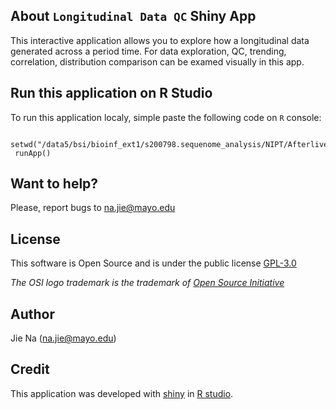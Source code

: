 ## About `Longitudinal Data QC` Shiny App


This interactive application allows you to explore how a longitudinal data generated across a period time. For data exploration, QC, trending, correlation, distribution comparison can be examed visually in this app.

## Run this application on R Studio

To run this application localy, simple paste the following code on `R` console: 

```{r} 
 setwd("/data5/bsi/bioinf_ext1/s200798.sequenome_analysis/NIPT/Afterlive/ShinyApp/LongQC/")
 runApp()
```

## Want to help?

Please, report bugs to na.jie@mayo.edu


## License

This software is Open Source and is under the public license [GPL-3.0](http://www.gnu.org/licenses/gpl-3.0.en.html)

_The OSI logo trademark is the trademark of [Open Source Initiative](http://opensource.org/)_

## Author

Jie Na (na.jie@mayo.edu)

## Credit

This application was developed with [shiny](http://shiny.rstudio.com/) in 
[R studio](https://www.rstudio.com/).
